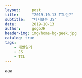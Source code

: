 ```yaml
---
layout:     post
title:      "2019.10.13 TIL란?"
subtitle:   "다시보는 JS"
date:       2019-10-13
author:     gogoJH
header-img: img/home-bg-geek.jpg
catalog: true
tags:
    - 개발일기
    - JS
    - TIL
---
```

aaa
<!--stackedit_data:
eyJoaXN0b3J5IjpbMTA0ODA1ODUzNl19
-->